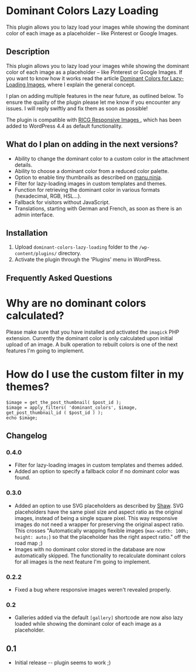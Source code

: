 # Dominant Colors Lazy Loading

This plugin allows you to lazy load your images while showing the dominant color of each image as a placeholder – like Pinterest or Google Images.

## Description

This plugin allows you to lazy load your images while showing the dominant color of each image as a placeholder – like Pinterest or Google Images. If you want to know how it works read the article [Dominant Colors for Lazy-Loading Images](https://manu.ninja/dominant-colors-for-lazy-loading-images), where I explain the general concept.

I plan on adding multiple features in the near future, as outlined below. To ensure the quality of the plugin please let me know if you encounter any issues. I will reply swiftly and fix them as soon as possible!

The plugin is compatible with [RICG Responsive Images
](https://co.wordpress.org/plugins/ricg-responsive-images/), which has been added to WordPress 4.4 as default functionality.

## What do I plan on adding in the next versions?

* Ability to change the dominant color to a custom color in the attachment details.
* Ability to choose a dominant color from a reduced color palette.
* Option to enable tiny thumbnails as described on [manu.ninja](https://manu.ninja/dominant-colors-for-lazy-loading-images).
* Filter for lazy-loading images in custom templates and themes.
* Function for retrieving the dominant color in various formats (hexadecimal, RGB, HSL…).
* Fallback for visitors without JavaScript.
* Translations, starting with German and French, as soon as there is an admin interface.

## Installation

1. Upload `dominant-colors-lazy-loading` folder to the `/wp-content/plugins/` directory.
2. Activate the plugin through the 'Plugins' menu in WordPress.

## Frequently Asked Questions

# Why are no dominant colors calculated?

Please make sure that you have installed and activated the `imagick` PHP extension. Currently the dominant color is only calculated upon initial upload of an image. A bulk operation to rebuilt colors is one of the next features I'm going to implement.

# How do I use the custom filter in my themes?

```
$image = get_the_post_thumbnail( $post_id );
$image = apply_filters( 'dominant_colors', $image, get_post_thumbnail_id ( $post_id ) );
echo $image;
```

## Changelog

### 0.4.0
* Filter for lazy-loading images in custom templates and themes added.
* Added an option to specify a fallback color if no dominant color was found.

### 0.3.0
* Added an option to use SVG placeholders as described by [Shaw](http://codepen.io/shshaw/post/responsive-placeholder-image). SVG placeholders have the same pixel size and aspect ratio as the original images, instead of being a single square pixel. This way responsive images do not need a wrapper for preserving the original aspect ratio. This crosses "Automatically wrapping flexible images (`max-width: 100%; height: auto;`) so that the placeholder has the right aspect ratio." off the road map ;)
* Images with no dominant color stored in the database are now automatically skipped. The functionality to recalculate dominant colors for all images is the next feature I'm going to implement.


### 0.2.2
* Fixed a bug where responsive images weren't revealed properly.

### 0.2
* Galleries added via the default `[gallery]` shortcode are now also lazy loaded while showing the dominant color of each image as a placeholder.

## 0.1
* Initial release -- plugin seems to work ;)
